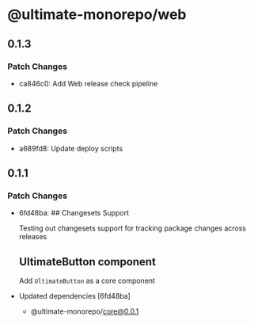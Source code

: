 # @ultimate-monorepo/web

## 0.1.3

### Patch Changes

- ca846c0: Add Web release check pipeline

## 0.1.2

### Patch Changes

- a689fd8: Update deploy scripts

## 0.1.1

### Patch Changes

- 6fd48ba: ## Changesets Support

  Testing out changesets support for tracking package changes across releases

  ## UltimateButton component

  Add `UltimateButton` as a core component

- Updated dependencies [6fd48ba]
  - @ultimate-monorepo/core@0.0.1
